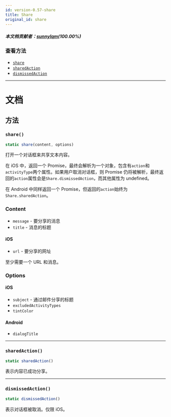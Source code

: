 ```yaml
---
id: version-0.57-share
title: Share
original_id: share
---
```

##### 本文档贡献者：[sunnylqm](https://github.com/search?q=sunnylqm%40qq.com+in%3Aemail&type=Users)(100.00%)

### 查看方法

- [`share`](share.md#share)
- [`sharedAction`](share.md#sharedaction)
- [`dismissedAction`](share.md#dismissedaction)

---

# 文档

## 方法

### `share()`

```javascript
static share(content, options)
```

打开一个对话框来共享文本内容。

在 iOS 中，返回一个 Promise，最终会解析为一个对象，包含有`action`和`activityType`两个属性。如果用户取消对话框，则 Promise 仍将被解析，最终返回的`action`属性会是`Share.dismissedAction`，而其他属性为 undefined。</p>

在 Android 中同样返回一个 Promise，但返回的`action`始终为`Share.sharedAction`。

### Content

- `message` - 要分享的消息
- `title` - 消息的标题

#### iOS

- `url` - 要分享的网址

至少需要一个 URL 和消息。

### Options

#### iOS

- `subject` - 通过邮件分享的标题
- `excludedActivityTypes`
- `tintColor`

#### Android

- `dialogTitle`

---

### `sharedAction()`

```javascript
static sharedAction()
```

表示内容已成功分享。

---

### `dismissedAction()`

```javascript
static dismissedAction()
```

表示对话框被取消。仅限 iOS。
